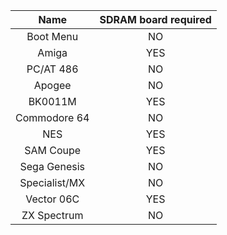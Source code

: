 | Name | SDRAM board required |
|:---:|:---:|
| Boot Menu | NO |
| Amiga | YES |
| PC/AT 486 | NO |
| Apogee | NO |
| BK0011M | YES |
| Commodore 64 | NO |
| NES | YES |
| SAM Coupe | YES |
| Sega Genesis | NO |
| Specialist/MX | NO |
| Vector 06C | YES |
| ZX Spectrum | NO |

